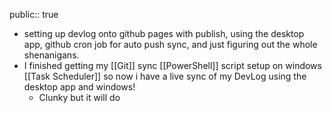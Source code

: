 public:: true

- setting up devlog onto github pages with publish, using the desktop app, github cron job for auto push sync, and just figuring out the whole shenanigans.
- I finished getting my [[Git]] sync [[PowerShell]] script setup on windows [[Task Scheduler]] so now i have a live sync of my DevLog using the desktop app and windows!
	- Clunky but it will do